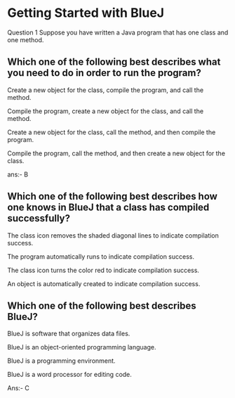 # Getting Started with BlueJ

Question 1
Suppose you have written a Java program that has one class and one method. 

## **Which one of the following best describes what you need to do in order to run the program?**

Create a new object for the class, compile the program, and call the method. 



Compile the program, create a new object for the class, and call the method.



Create a new object for the class, call the method, and then compile the program.



Compile the program, call the method, and then create a new object for the class.

ans:- B

## **Which one of the following best describes how one knows in BlueJ that a class has compiled successfully?**

The class icon removes the shaded diagonal lines to indicate compilation success.    



The program automatically runs to indicate compilation success.



The class icon turns the color red to indicate compilation success.



An object is automatically created to indicate compilation success.


## **Which one of the following best describes BlueJ?**

BlueJ is software that organizes data files.



BlueJ is an object-oriented programming language.



BlueJ is a programming environment.



BlueJ is a word processor for editing code.

Ans:- C
